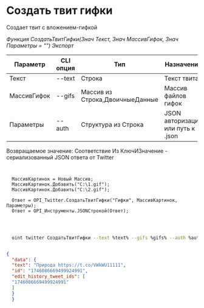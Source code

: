 ﻿---
sidebar_position: 3
---

# Создать твит гифки
 Создает твит с вложением-гифкой


*Функция СоздатьТвитГифки(Знач Текст, Знач МассивГифок, Знач Параметры = "") Экспорт*

  | Параметр | CLI опция | Тип | Назначение |
  |-|-|-|-|
  | Текст | --text | Строка | Текст твита |
  | МассивГифок | --gifs | Массив из Строка,ДвоичныеДанные | Массив файлов гифок |
  | Параметры | --auth | Структура из Строка | JSON авторизации или путь к .json |

  
  Возвращаемое значение:   Соответствие Из КлючИЗначение - сериализованный JSON ответа от Twitter

```bsl title="Пример кода"
	
  
  МассивКартинок = Новый Массив;
  МассивКартинок.Добавить("C:\1.gif");
  МассивКартинок.Добавить("C:\2.gif");
  
  Ответ = OPI_Twitter.СоздатьТвитГифки("Гифки", МассивКартинок, Параметры);
  Ответ = OPI_Инструменты.JSONСтрокой(Ответ);
  
	
```

```sh title="Пример команды CLI"
    
  oint twitter СоздатьТвитГифки --text %text% --gifs %gifs% --auth %auth%

```


```json title="Результат"

{
  "data": {
  "text": "Природа https://t.co/VWkWU11111",
  "id": "1746086669499924991",
  "edit_history_tweet_ids": [
  "1746086669499924991"
  ]
  }
  }

```
